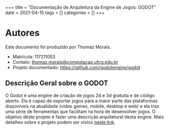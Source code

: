+++
title = "Documentação de Arquitetura da Engine de Jogos: GODOT"
date = 2021-04-15
tags = []
categories = []
+++

# Autores

Este documento foi produzido por Thomaz Morais.

- Matrícula: 117211053
- Contato: thomaz.morais@computacao.ufcg.edu.br
- Projeto documentado: https://github.com/godotengine/godot


## Descrição Geral sobre o GODOT

O Godot é uma engine de criação de jogos 2d e 3d gratuita e de código aberto. Ela é capaz de exportar jogos para a maior parte das plataformas disponíveis na atualidade (video games, mobile, desktop e web) e ela traz uma série de ferramentas que facilitam na hora de desenvolver jogos. O objetivo deste projeto é fazer uma descrição arquitetural desta engine. Mais detalhes sobre o projeto podem ser vistos [neste link](https://godotengine.org/).